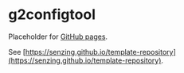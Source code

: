 # g2configtool

Placeholder for [GitHub pages](https://pages.github.com/).

See [https://senzing.github.io/template-repository](https://senzing.github.io/template-repository).
